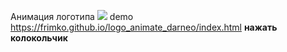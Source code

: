 Анимация логотипа 
<img src="https://habrastorage.org/files/084/3a8/fcc/0843a8fcc8ff4b8fb6efe5f8af8e2ab0.jpg"/>
demo https://frimko.github.io/logo_animate_darneo/index.html
**нажать колокольчик**
